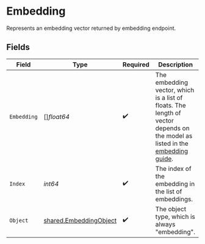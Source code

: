 # Embedding

Represents an embedding vector returned by embedding endpoint.



## Fields

| Field                                                                                                                                                    | Type                                                                                                                                                     | Required                                                                                                                                                 | Description                                                                                                                                              |
| -------------------------------------------------------------------------------------------------------------------------------------------------------- | -------------------------------------------------------------------------------------------------------------------------------------------------------- | -------------------------------------------------------------------------------------------------------------------------------------------------------- | -------------------------------------------------------------------------------------------------------------------------------------------------------- |
| `Embedding`                                                                                                                                              | []*float64*                                                                                                                                              | :heavy_check_mark:                                                                                                                                       | The embedding vector, which is a list of floats. The length of vector depends on the model as listed in the [embedding guide](/docs/guides/embeddings).<br/> |
| `Index`                                                                                                                                                  | *int64*                                                                                                                                                  | :heavy_check_mark:                                                                                                                                       | The index of the embedding in the list of embeddings.                                                                                                    |
| `Object`                                                                                                                                                 | [shared.EmbeddingObject](../../../pkg/models/shared/embeddingobject.md)                                                                                  | :heavy_check_mark:                                                                                                                                       | The object type, which is always "embedding".                                                                                                            |